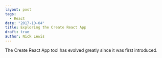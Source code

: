 ```yaml
---
layout: post
tags: 
  - React
date: "2017-10-04"
title: Exploring the Create React App
draft: true
author: Nick Lewis
---
```

The Create React App tool has evolved greatly since it was first introduced.